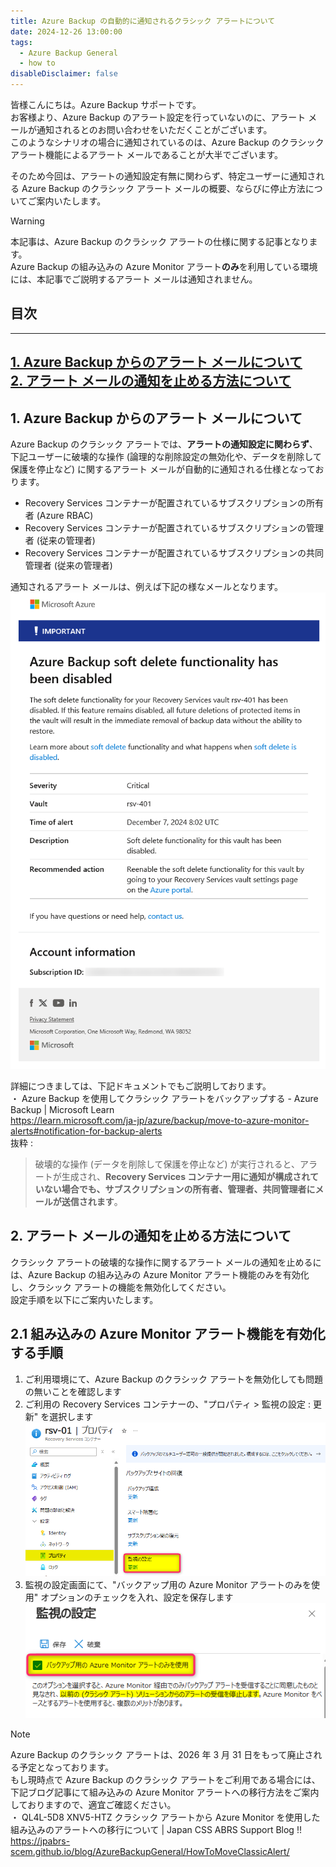 ```yaml
---
title: Azure Backup の自動的に通知されるクラシック アラートについて  
date: 2024-12-26 13:00:00
tags:
  - Azure Backup General
  - how to
disableDisclaimer: false
---
```


<!-- more -->
皆様こんにちは。Azure Backup サポートです。  
お客様より、Azure Backup のアラート設定を行っていないのに、アラート メールが通知されるとのお問い合わせをいただくことがございます。  
このようなシナリオの場合に通知されているのは、Azure Backup のクラシック アラート機能によるアラート メールであることが大半でございます。

そのため今回は、アラートの通知設定有無に関わらず、特定ユーザーに通知される Azure Backup のクラシック アラート メールの概要、ならびに停止方法についてご案内いたします。  

> [!WARNING]  
> 本記事は、Azure Backup のクラシック アラートの仕様に関する記事となります。  
> Azure Backup の組み込みの Azure Monitor アラート**のみ**を利用している環境には、本記事でご説明するアラート メールは通知されません。  


## 目次  
-----------------------------------------------------------  
[1. Azure Backup からのアラート メールについて](#1)  
[2. アラート メールの通知を止める方法について](#2)  
-----------------------------------------------------------  


## <a id="1"></a> 1. Azure Backup からのアラート メールについて  
Azure Backup のクラシック アラートでは、**アラートの通知設定に関わらず**、下記ユーザーに破壊的な操作 (論理的な削除設定の無効化や、データを削除して保護を停止など) に関するアラート メールが自動的に通知される仕様となっております。  
- Recovery Services コンテナーが配置されているサブスクリプションの所有者 (Azure RBAC)  
- Recovery Services コンテナーが配置されているサブスクリプションの管理者 (従来の管理者)  
- Recovery Services コンテナーが配置されているサブスクリプションの共同管理者  (従来の管理者)  

通知されるアラート メールは、例えば下記の様なメールとなります。  
![](./Classic_Alert_For_Administrators/Classic_Alert_For_Administrators_01.png)  

詳細につきましては、下記ドキュメントでもご説明しております。  
・ Azure Backup を使用してクラシック アラートをバックアップする - Azure Backup | Microsoft Learn  
   https://learn.microsoft.com/ja-jp/azure/backup/move-to-azure-monitor-alerts#notification-for-backup-alerts  
   抜粋 :  
> 破壊的な操作 (データを削除して保護を停止など) が実行されると、アラートが生成され、**Recovery Services コンテナー用に通知が構成されていない場合でも、サブスクリプションの所有者、管理者、共同管理者にメールが送信されます**。  


## <a id="2"></a> 2. アラート メールの通知を止める方法について  
クラシック アラートの破壊的な操作に関するアラート メールの通知を止めるには、Azure Backup の組み込みの Azure Monitor アラート機能のみを有効化し、クラシック アラートの機能を無効化してください。  
設定手順を以下にご案内いたします。  


## <a id="2.1"></a> 2.1 組み込みの Azure Monitor アラート機能を有効化する手順  
1. ご利用環境にて、Azure Backup のクラシック アラートを無効化しても問題の無いことを確認します  
2. ご利用の Recovery Services コンテナーの、"プロパティ > 監視の設定 : 更新" を選択します  
     ![](./Classic_Alert_For_Administrators/Classic_Alert_For_Administrators_02.png)  
3. 監視の設定画面にて、"バックアップ用の Azure Monitor アラートのみを使用" オプションのチェックを入れ、設定を保存します  
     ![](./Classic_Alert_For_Administrators/Classic_Alert_For_Administrators_03.png)  

> [!NOTE]  
> Azure Backup のクラシック アラートは、2026 年 3 月 31 日をもって廃止される予定となっております。  
> もし現時点で Azure Backup のクラシック アラートをご利用である場合には、下記ブログ記事にて組み込みの Azure Monitor アラートへの移行方法をご案内しておりますので、適宜ご確認ください。  
> ・ QL4L-5D8 XNV5-HTZ クラシック アラートから Azure Monitor を使用した組み込みのアラートへの移行について | Japan CSS ABRS Support Blog !!  
>   https://jpabrs-scem.github.io/blog/AzureBackupGeneral/HowToMoveClassicAlert/  